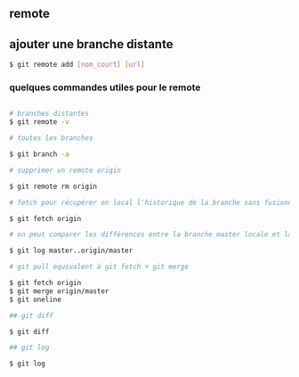## remote

## ajouter une branche distante

``` bash
$ git remote add [nom_court] [url]
``` 
### quelques commandes utiles pour le remote

``` bash

# branches distantes
$ git remote -v

# toutes les branches

$ git branch -a

# supprimer un remote origin

$ git remote rm origin

# fetch pour récupérer en local l'historique de la branche sans fusionner

$ git fetch origin

# on peut comparer les différences entre la branche master locale et la branche origin/master

$ git log master..origin/master

# git pull équivalent à git fetch + git merge

$ git fetch origin
$ git merge origin/master
$ git oneline

## git diff

$ git diff

## git log

$ git log

``` 